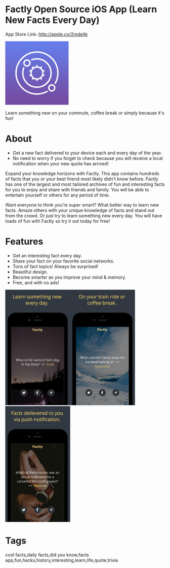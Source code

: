 # Factly Open Source iOS App (Learn New Facts Every Day)

App Store Link: http://apple.co/2mdeltk

<img alt="App Logo" width="200px" src="readme_assets/logo.jpg">


Learn something new on your commute, coffee break or simply because it's fun!


# About

- Get a new fact delivered to your device each and every day of the year. 
- No need to worry if you forget to check because you will receive a local notification when your new quote has arrived!

Expand your knowledge horizons with Factly. This app contains hundreds of facts that you or your best friend most likely didn’t know before. Factly has one of the largest and most tailored archives of fun and interesting facts for you to enjoy and share with friends and family. You will be able to entertain yourself or others for any period of time. 

Want everyone to think you’re super smart? What better way to learn new facts. Amaze others with your unique knowledge of facts and stand out from the crowd. Or just try to learn something new every day. You will have loads of fun with Factly so try it out today for free!


# Features

- Get an interesting fact every day.
- Share your fact on your favorite social networks.
- Tons of fact topics! Always be surprised!
- Beautiful design.
- Become smarter as you improve your mind & memory.
- Free, and with no ads!


<img alt="Screenshot" width="205px" src="readme_assets/1.png"><img alt="Screenshot2" width="205px" src="readme_assets/2.png"><img alt="Screenshot3" width="205px" src="readme_assets/3.png">


# Tags
cool facts,daily facts,did you know,facts app,fun,hacks,history,interesting,learn,life,quote,trivia